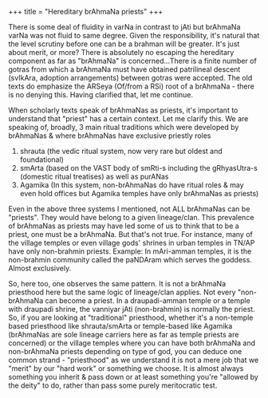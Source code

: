 +++
title = "Hereditary brAhmaNa priests"
+++

There is some deal of fluidity in varNa in contrast to jAti but brAhmaNa varNa was not fluid to same degree. Given the responsibility, it's natural that the level scrutiny before one can be a brahman will be greater. It's just about merit, or more? There is absolutely no escaping the hereditary component as far as "brAhmaNa" is concerned...There is a finite number of gotras from which a brAhmaNa must have obtained patrilineal descent (svIkAra, adoption arrangements) between gotras were accepted. The old texts do emphasize the ARSeya (Of/from a RSi) root of a brAhmaNa - there is no denying this. Having clarified that, let me continue.

When scholarly texts speak of brAhmaNas as priests, it's important to understand that "priest" has a certain context. Let me clarify this. We are speaking of, broadly, 3 main ritual traditions which were developed by brAhmaNas & where brAhmaNas have exclusive priestly roles

1. shrauta (the vedic ritual system, now very rare but oldest and foundational)
2. smArta (based on the VAST body of smRti-s including the gRhyasUtra-s (domestic ritual treatises) as well as purANas
3. Agamika (In this system, non-brAhmaNas do have ritual roles & may even hold offices but Agamika temples have only brAhmaNas as priests)

Even in the above three systems I mentioned, not ALL brAhmaNas can be "priests". They would have belong to a given lineage/clan. This prevalence of brAhmaNas as priests may have led some of us to think that to be a priest, one must be a brAhmaNa. But that's not true. For instance, many of the village temples or even village gods' shrines in urban temples in TN/AP have only non-brahmin priests. Example: In mAri-amman temples, it is the non-brahmin community called the paNDAram which serves the goddess. Almost exclusively.

So, here too, one observes the same pattern. It is not a brAhmaNa priesthood here but the same logic of lineage/clan applies. Not every "non-brAhmaNa can become a priest. In a draupadi-amman temple or a temple with draupadi shrine, the vanniyar jAti (non-brahmin) is normally the priest. So, if you are looking at "traditional" priesthood, whether it's a non-temple based priesthood like shrauta/smArta or temple-based like Agamika (brAhmaNas are sole lineage carriers here as far as temple priests are concerned) or the village temples where you can have both brAhmaNa and non-brAhmaNa priests depending on type of god, you can deduce one common strand - "priesthood" as we understand it is not a mere job that we "merit" by our "hard work" or something we choose. It is almost always something you inherit & pass down or at least something you're "allowed by the deity" to do, rather than pass some purely meritocratic test.

